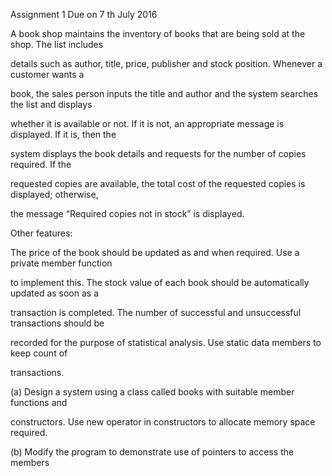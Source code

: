 
Assignment 1 Due on 7 th July 2016

A book shop maintains the inventory of books that are being sold at the shop. The list includes

details such as author, title, price, publisher and stock position. Whenever a customer wants a

book, the sales person inputs the title and author and the system searches the list and displays

whether it is available or not. If it is not, an appropriate message is displayed. If it is, then the

system displays the book details and requests for the number of copies required. If the

requested copies are available, the total cost of the requested copies is displayed; otherwise,

the message “Required copies not in stock” is displayed.

Other features:

The price of the book should be updated as and when required. Use a private member function

to implement this. The stock value of each book should be automatically updated as soon as a

transaction is completed. The number of successful and unsuccessful transactions should be

recorded for the purpose of statistical analysis. Use static data members to keep count of

transactions.

(a) Design a system using a class called books with suitable member functions and

constructors. Use new operator in constructors to allocate memory space required.

(b) Modify the program to demonstrate use of pointers to access the members
